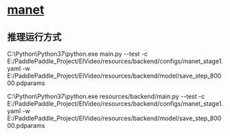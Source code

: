 # [manet](docs/zh-CN/manet.md)
## 推理运行方式
C:\Python\Python37\python.exe main.py --test -c E:/PaddlePaddle_Project/EIVideo/resources/backend/configs/manet_stage1.yaml -w E:/PaddlePaddle_Project/EIVideo/resources/backend/model/save_step_80000.pdparams


C:\Python\Python37\python.exe resources/backend/main.py --test -c E:/PaddlePaddle_Project/EIVideo/resources/backend/configs/manet_stage1.yaml -w E:/PaddlePaddle_Project/EIVideo/resources/backend/model/save_step_80000.pdparams
